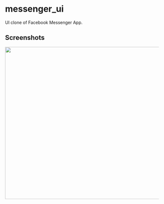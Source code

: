 # messenger_ui

UI clone of Facebook Messenger App. 

## Screenshots

<img src="https://user-images.githubusercontent.com/72159017/178108161-a21df87c-a9de-418e-85f9-42c6de1421d1.png" width="1000" height="500">
